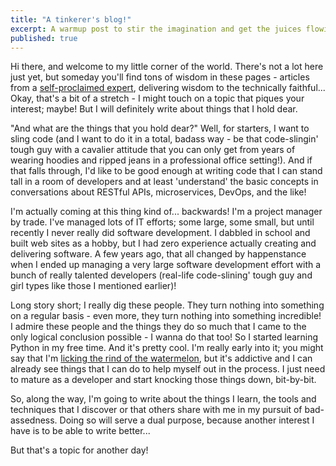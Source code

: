 ```yaml
---
title: "A tinkerer's blog!"
excerpt: A warmup post to stir the imagination and get the juices flowing while I get ramped up on the whole 'blogging' bit...
published: true
---
```


Hi there, and welcome to my little corner of the world. There's not a lot here just yet, but someday you'll find tons of wisdom in these pages - articles from a [self-proclaimed expert](https://www.washingtonpost.com/news/speaking-of-science/wp/2015/07/20/self-proclaimed-experts-more-likely-to-fall-for-made-up-facts-study-finds), delivering wisdom to the technically faithful... Okay, that's  a bit of a stretch - I might touch on a topic that piques your interest; maybe! But I will definitely write about things that I hold dear. 

"And what are the things that you hold dear?" Well, for starters, I want to sling code (and I want to do it in a total, badass way - be that code-slingin' tough guy with a cavalier attitude that you can only get from years of wearing hoodies and ripped jeans in a professional office setting!). And if that falls through, I'd like to be good enough at writing code that I can stand tall in a room of developers and at least 'understand' the basic concepts in conversations about RESTful APIs, microservices, DevOps, and the like! 

I'm actually coming at this thing kind of... backwards! I'm a project manager by trade. I've managed lots of IT efforts; some large, some small, but until recently I never really did software development. I dabbled in school and built web sites as a hobby, but I had zero experience actually creating and delivering software. A few years ago, that all changed by happenstance when I ended up managing a very large software development effort with a bunch of really talented developers (real-life code-slining' tough guy and girl types like those I mentioned earlier)! 

Long story short; I really dig these people. They turn nothing into something on a regular basis - even more, they turn nothing into something incredible! I admire these people and the things they do so much that I came to the only logical conclusion possible - I wanna do that too! So I started learning Python in my free time. And it's pretty cool. I'm really early into it; you might say that I'm [licking the rind of the watermelon](https://books.google.com/books?id=XS9IAwAAQBAJ&pg=PA156&lpg=PA156&dq=licking+the+rind+of+the+watermelon&source=bl&ots=zjzQoiVane&sig=qsWWjMCARi7AX0PhvIUTpYgoGbU&hl=en&sa=X&ved=0ahUKEwiwtdGa8JjUAhVEPCYKHaG3C30Q6AEIOjAF#v=onepage&q=licking%20the%20rind%20of%20the%20watermelon&f=false), but it's addictive and I can already see things that I can do to help myself out in the process. I just need to mature as a developer and start knocking those things down, bit-by-bit. 

So, along the way, I'm going to write about the things I learn, the tools and techniques that I discover or that others share with me in my pursuit of bad-assedness. Doing so will serve a dual purpose, because another interest I have is to be able to write better... 

But that's a topic for another day! 

